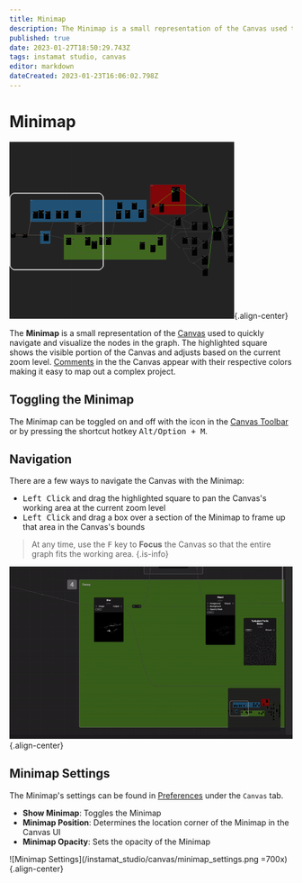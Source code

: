 ```yaml
---
title: Minimap
description: The Minimap is a small representation of the Canvas used to quickly navigate and visualize the nodes in the graph.
published: true
date: 2023-01-27T18:50:29.743Z
tags: instamat studio, canvas
editor: markdown
dateCreated: 2023-01-23T16:06:02.798Z
---
```


# Minimap

![Minimap](/instamat_studio/canvas/minimap_on_canvas.png){.align-center}

The **Minimap** is a small representation of the <a href="">Canvas</a> used to quickly navigate and visualize the nodes in the graph. The highlighted square shows the visible portion of the Canvas and adjusts based on the current zoom level. <a href="">Comments</a> in the the Canvas appear with their respective colors making it easy to map out a complex project. 

## Toggling the Minimap

The Minimap can be toggled on and off with the <i class="fa-regular fa-globe"></i> icon in the <a href="">Canvas Toolbar</a> or by pressing the shortcut hotkey <kbd>Alt/Option + M</kbd>.

## Navigation

There are a few ways to navigate the Canvas with the Minimap:

- <kbd>Left Click</kbd> and drag the highlighted square to pan the Canvas's working area at the current zoom level
- <kbd>Left Click</kbd> and drag a box over a section of the Minimap to frame up that area in the Canvas's bounds

> At any time, use the <kbd>F</kbd> key to **Focus** the Canvas so that the entire graph fits the working area.
{.is-info}

![Minimap Navigation GIF](/instamat_studio/canvas/minimap_navigation.gif){.align-center}

## Minimap Settings

The Minimap's settings can be found in <a href="">Preferences</a> under the `Canvas` tab.

- **Show Minimap**: Toggles the Minimap
- **Minimap Position**: Determines the location corner of the Minimap in the Canvas UI
- **Minimap Opacity**: Sets the opacity of the Minimap

![Minimap Settings](/instamat_studio/canvas/minimap_settings.png =700x){.align-center}